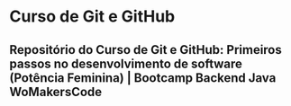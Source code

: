 # **Curso de Git e GitHub**

## Repositório do Curso de Git e GitHub: Primeiros passos no desenvolvimento de software (Potência Feminina) | Bootcamp Backend Java WoMakersCode
